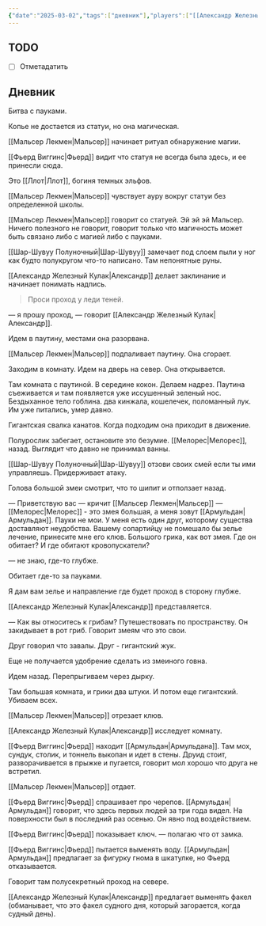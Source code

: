 ```yaml
---
{"date":"2025-03-02","tags":["дневник"],"players":["[[Александр Железный Кулак]]","[[Мальсер Лекмен]]","[[Фьерд Виггинс]]","[[Шар-Шувуу Полуночный]]"],"campaign":"Школа приключенцев Безелота. Переплетенные судьбы","world-date":"41 день весны 776","world-time-start":"9:30","dg-publish":true,"previous-session":"[[23 февраля 2025]]","next-session":null,"permalink":"/2-marta-2025/","dgPassFrontmatter":true}
---
```



## TODO
- [ ] Отметадатить

## Дневник
Битва с пауками.

Копье не достается из статуи, но она магическая. 

[[Мальсер Лекмен\|Мальсер]] начинает ритуал обнаружение магии. 

[[Фьерд Виггинс\|Фьерд]] видит что статуя не всегда была здесь, и ее принесли сюда. 

Это [[Ллот\|Ллот]], богиня темных эльфов. 

[[Мальсер Лекмен\|Мальсер]] чувствует ауру вокруг статуи без определенной школы. 

[[Мальсер Лекмен\|Мальсер]] говорит со статуей. 
Эй эй эй Мальсер. Ничего полезного не говорит, говорит только что магичность может быть связано либо с магией либо с пауками. 

[[Шар-Шувуу Полуночный\|Шар-Шувуу]] замечает под слоем пыли у ног как будто полукругом что-то написано. Там непонятные руны. 

[[Александр Железный Кулак\|Александр]] делает заклинание и начинает понимать надпись.

> Проси проход у леди теней. 

— я прошу проход, — говорит [[Александр Железный Кулак\|Александр]]. 

Идем в паутину, местами она разорвана. 

[[Мальсер Лекмен\|Мальсер]] подпаливает паутину. Она сгорает. 


Заходим в комнату. Идем на дверь на север. Она открывается.

Там комната с паутиной. В середине кокон. Делаем надрез. Паутина съеживается и там появляется уже иссушенный зеленый нос. Бездыханное тело гоблина. два кинжала, кошелечек, поломанный лук. Им уже питались, умер давно.

Гигантская свалка канатов. Когда подходим она приходит в движение. 

Полурослик забегает, остановите это безумие. [[Мелорес\|Мелорес]], назад.  Выглядит что давно не принимал ванны. 

[[Шар-Шувуу Полуночный\|Шар-Шувуу]] отзови своих смей если ты ими управляешь. Придерживает атаку. 

Голова большой змеи смотрит, что то шипит и отползает назад. 

— Приветствую вас — кричит [[Мальсер Лекмен\|Мальсер]] — [[Мелорес\|Мелорес]] - это змея большая, а меня зовут [[Армульдан\|Армульдан]]. Пауки не мои. У меня есть один друг, которому существа доставляют неудобства. Вашему сопартийцу не помешало бы зелье лечение, принесите мне его клюв. Большого грика, как вот змея. Где он обитает? И где обитают кровопускатели?

— не знаю, где-то глубже. 

Обитает где-то за пауками.

Я дам вам зелье и направление где будет проход в сторону глубже. 

[[Александр Железный Кулак\|Александр]] представляется. 

— Как вы относитесь к грибам? Путешествовать по пространству. Он закидывает в рот гриб. Говорит змеям что это свои. 

Друг говорил что завалы. Друг - гигантский жук. 

Еще не получается удобрение сделать из змеиного говна. 

Идем назад. Перепрыгиваем через дырку.

Там большая комната, и грики два штуки. И потом еще гигантский. Убиваем всех.

[[Мальсер Лекмен\|Мальсер]] отрезает клюв.

[[Александр Железный Кулак\|Александр]] исследует комнату.

[[Фьерд Виггинс\|Фьерд]] находит [[Армульдан\|Армульдана]]. Там мох, сундук, столик, и тоннель выкопан и идет в стены. Друид стоит, разворачивается в прыжке и пугается, говорит мол хорошо что друга не встретил.

[[Мальсер Лекмен\|Мальсер]] отдает. 

[[Фьерд Виггинс\|Фьерд]] спрашивает про черепов. [[Армульдан\|Армульдан]] говорит, что здесь первых людей за три года видел. На поверхности был в последний раз осенью. Он явно под воздействием. 

[[Фьерд Виггинс\|Фьерд]] показывает ключ. — полагаю что от замка. 

[[Фьерд Виггинс\|Фьерд]] пытается выменять воду. [[Армульдан\|Армульдан]] предлагает за фигурку гнома в шкатулке, но Фьерд отказывается. 

Говорит там полусекретный проход на севере. 

[[Александр Железный Кулак\|Александр]] предлагает выменять факел (обманывает, что это факел судного дня, который загорается, когда судный день).